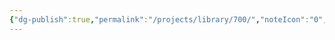 ```yaml
---
{"dg-publish":true,"permalink":"/projects/library/700/","noteIcon":"0","created":"2024-01-21T16:30:05.781+09:00","updated":"2024-01-21T16:30:21.074+09:00"}
---
```


